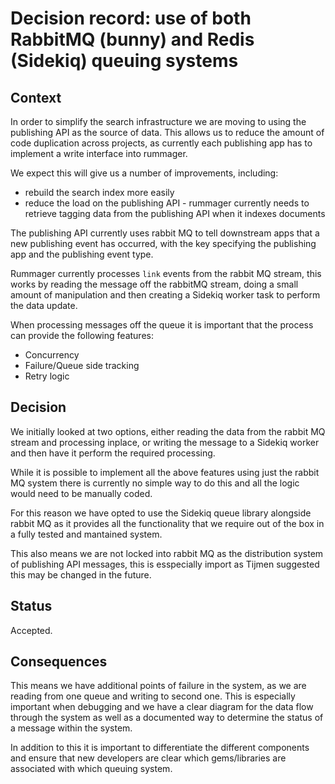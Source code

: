 # Decision record: use of both RabbitMQ (bunny) and Redis (Sidekiq) queuing systems

## Context

In order to simplify the search infrastructure we are moving to using the publishing API
as the source of data. This allows us to reduce the amount of code duplication across
projects, as currently each publishing app has to implement a write interface into rummager.

We expect this will give us a number of improvements, including:

* rebuild the search index more easily
* reduce the load on the publishing API - rummager currently needs to retrieve tagging data
  from the publishing API when it indexes documents

The publishing API currently uses rabbit MQ to tell downstream apps that a new publishing
event has occurred, with the key specifying the publishing app and the publishing event
type.

Rummager currently processes `link` events from the rabbit MQ stream, this works by reading
the message off the rabbitMQ stream, doing a small amount of manipulation and then creating
a Sidekiq worker task to perform the data update.

When processing messages off the queue it is important that the process can provide the following features:

* Concurrency
* Failure/Queue side tracking
* Retry logic


## Decision

We initially looked at two options, either reading the data from the rabbit MQ stream and
processing inplace, or writing the message to a Sidekiq worker and then have it perform
the required processing.

While it is possible to implement all the above features using just the rabbit MQ system
there is currently no simple way to do this and all the logic would need to be manually coded.

For this reason we have opted to use the Sidekiq queue library alongside rabbit MQ as it provides
all the functionality that we require out of the box in a fully tested and mantained system.

This also means we are not locked into rabbit MQ as the distribution system of publishing API
messages, this is esspecially import as Tijmen suggested this may be changed in the future.

## Status

Accepted.

## Consequences

This means we have additional points of failure in the system, as we are reading from one queue
and writing to second one. This is especially important when debugging and we have a clear
diagram for the data flow through the system as well as a documented way to determine the status
of a message within the system.

In addition to this it is important to differentiate the different components and ensure that
new developers are clear which gems/libraries are associated with which queuing system.
